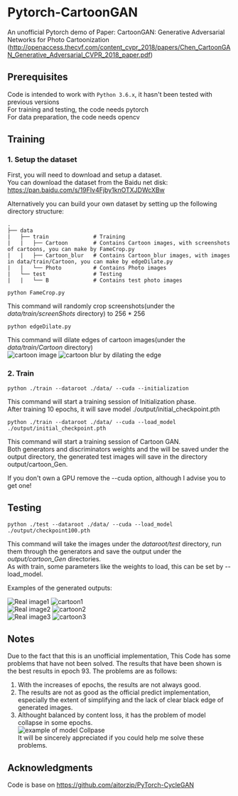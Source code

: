 # Pytorch-CartoonGAN
An unofficial Pytorch demo of Paper: CartoonGAN: Generative Adversarial Networks for Photo Cartoonization
(http://openaccess.thecvf.com/content_cvpr_2018/papers/Chen_CartoonGAN_Generative_Adversarial_CVPR_2018_paper.pdf)

## Prerequisites
Code is intended to work with ```Python 3.6.x```, it hasn't been tested with previous versions  
For training and testing, the code needs pytorch  
For data preparation, the code needs opencv  

## Training
### 1. Setup the dataset
First, you will need to download and setup a dataset.  
You can download the dataset from the Baidu net disk: https://pan.baidu.com/s/19FIv4Fjby1knOTXJDWcXBw

Alternatively you can build your own dataset by setting up the following directory structure:

    .
    ├── data                   
    |   ├── train              # Training
    |   |   ├── Cartoon        # Contains Cartoon images, with screenshots of cartoons, you can make by FameCrop.py
    |   |   ├── Cartoon_blur   # Contains Cartoon_blur images, with images in data/train/Cartoon, you can make by edgeDilate.py
    |   |   └── Photo          # Contains Photo images
    |   └── test               # Testing
    |   |   └── B              # Contains test photo images

```
python FameCrop.py
```
This command will randomly crop screenshots(under the *data/train/screenShots* directory) to 256 * 256
```
python edgeDilate.py
```
This command will dilate edges of cartoon images(under the *data/train/Cartoon* directory)  
![cartoon image](https://github.com/ty625911724/PyTorch-CartoonGAN-demo/raw/master/samples/dilate/cartoon.jpg)
![cartoon blur by dilating the edge](https://github.com/ty625911724/PyTorch-CartoonGAN-demo/raw/master/samples/dilate/cartoon_blur.jpg)

### 2. Train
```
python ./train --dataroot ./data/ --cuda --initialization
```
This command will start a training session of Initialization phase.  
After training 10 epochs, it will save model ./output/initial_checkpoint.pth

```
python ./train --dataroot ./data/ --cuda --load_model ./output/initial_checkpoint.pth
```
This command will start a training session of Cartoon GAN.  
Both generators and discriminators weights and the will be saved under the output directory, the generated test images will save in the directory output/cartoon_Gen.  

If you don't own a GPU remove the --cuda option, although I advise you to get one!

## Testing
```
python ./test --dataroot ./data/ --cuda --load_model ./output/checkpoint100.pth
```
This command will take the images under the *dataroot/test* directory, run them through the generators and save the output under the *output/cartoon_Gen* directories.  
As with train, some parameters like the weights to load, this can be set by --load_model.

Examples of the generated outputs:

![Real image1](https://github.com/ty625911724/PyTorch-CartoonGAN-demo/raw/master/samples/cartoon_Gen/1.jpg)
![cartoon1](https://github.com/ty625911724/PyTorch-CartoonGAN-demo/raw/master/samples/cartoon_Gen/epoch_93_0010.png)  
![Real image2](https://github.com/ty625911724/PyTorch-CartoonGAN-demo/raw/master/samples/cartoon_Gen/3.jpg)
![cartoon2](https://github.com/ty625911724/PyTorch-CartoonGAN-demo/raw/master/samples/cartoon_Gen/epoch_93_0018.png)  
![Real image3](https://github.com/ty625911724/PyTorch-CartoonGAN-demo/raw/master/samples/cartoon_Gen/6.jpg)
![cartoon3](https://github.com/ty625911724/PyTorch-CartoonGAN-demo/raw/master/samples/cartoon_Gen/epoch_93_0031.png)

## Notes
Due to the fact that this is an unofficial implementation, This Code has some problems that have not been solved. The results that have been shown is the best results in epoch 93. The problems are as follows:
1. With the increases of epochs, the results are not always good.
2. The results are not as good as the official predict implementation, especially the extent of simplifying and the lack of clear black edge of generated images.
3. Althought balanced by content loss, it has the problem of model collapse in some epochs.  
![example of model Collpase](https://github.com/ty625911724/PyTorch-CartoonGAN-demo/raw/master/samples/example_model_Collpase.png)  
It will be sincerely appreciated if you could help me solve these problems. 

## Acknowledgments
Code is base on https://github.com/aitorzip/PyTorch-CycleGAN
